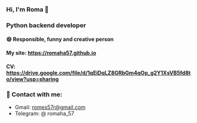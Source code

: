 ### Hi, I'm Roma 👋
### Python backend developer
#### 😄 Responsible, funny and creative person
#### My site: https://romaha57.github.io
#### CV: https://drive.google.com/file/d/1qEiDqLZ8GRbGm4qOp_g2Y1XsVB5fd8to/view?usp=sharing
### 💬 Contact with me:
- Gmail: romes57r@gmail.com  
- Telegram: @ romaha_57
